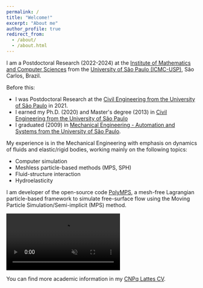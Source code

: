 ```yaml
---
permalink: /
title: "Welcome!"
excerpt: "About me"
author_profile: true
redirect_from: 
  - /about/
  - /about.html
---
```


I am a Postdoctoral Research (2022-2024) at the [Institute of Mathematics and Computer Sciences](https://www.icmc.usp.br/en) from the [University of São Paulo (ICMC-USP)](http://www.saocarlos.usp.br/welcome-to-usp-sao-carlos), São Carlos, Brazil. 

Before this:

* I was Postdoctoral Research at the [Civil Engineering from the University of São Paulo](http://ppgec.poli.usp.br/en) in 2021.
* I earned my Ph.D. (2020) and Master's degree (2013) in [Civil Engineering from the University of São Paulo](http://ppgec.poli.usp.br/en) 
* I graduated (2009) in [Mechanical Engineering - Automation and Systems from the University of São Paulo](http://www.pmr.poli.usp.br). 

My experience is in the Mechanical Engineering with emphasis on dynamics of fluids and elastic/rigid bodies, working mainly on the following topics: 

* Computer simulation
* Meshless particle-based methods (MPS, SPH)
* Fluid-structure interaction
* Hydroelasticity

I am developer of the open-source code [PolyMPS](https://github.com/rubensamarojr/polymps), a mesh-free Lagrangian particle-based framework to simulate free-surface flow using the Moving Particle Simulation/Semi-implicit (MPS) method.

<video src="https://user-images.githubusercontent.com/20632175/182661348-2c7ec66c-f9c3-4e97-bbe5-382a4942ca4e.mp4" playsinline autoplay muted loop controls="controls" style="max-width: 700px;">
</video>

You can find more academic information in my [CNPq Lattes CV](http://lattes.cnpq.br/5261068221495559).